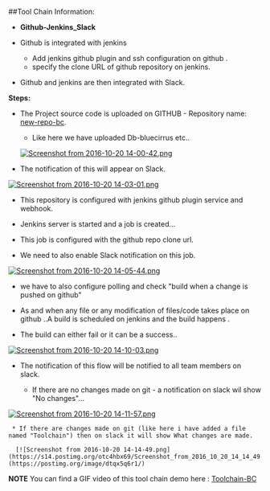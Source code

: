 ##Tool Chain Information:

* **Github-Jenkins_Slack**
 * Github is integrated with jenkins
    * Add jenkins github plugin and ssh configuration on github .
    * specify the clone URL of github repository on jenkins.
    
 * Github and jenkins are then integrated with Slack.
 
 **Steps:**
 
 * The Project source code is uploaded on GITHUB - Repository name: [new-repo-bc](https://github.com/FayeqaFaiz/new-repo-bc).
    * Like here we have uploaded Db-bluecirrus etc..
    
    [![Screenshot from 2016-10-20 14-00-42.png](https://s18.postimg.org/tl2d3mt3d/Screenshot_from_2016_10_20_14_00_42.png)](https://postimg.org/image/g45ekrirp/)
 
 * The notification of this will appear on Slack.
 
 [![Screenshot from 2016-10-20 14-03-01.png](https://s17.postimg.org/toz2wnfzz/Screenshot_from_2016_10_20_14_03_01.png)](https://postimg.org/image/709vx2ym3/)
 
 * This repository is configured with jenkins github plugin service and webhook.
 * Jenkins server is started and a job is created...
 * This job is configured with the github repo clone url.
 
 * We need to also enable Slack notification on this job.
 
  [![Screenshot from 2016-10-20 14-05-44.png](https://s10.postimg.org/ndnpu4h2x/Screenshot_from_2016_10_20_14_05_44.png)](https://postimg.org/image/rmsfwakc5/)
  
 * we have to also configure polling and check "build when a change is pushed on github"
 * As and when any file or any modification of files/code takes place on github ..A build is scheduled on jenkins and the build happens .
 
 * The build can either fail or it can be a success..
 
  [![Screenshot from 2016-10-20 14-10-03.png](https://s16.postimg.org/xstvxdzs5/Screenshot_from_2016_10_20_14_10_03.png)](https://postimg.org/image/fd9ezzlnl/)
  
 * The notification of this flow will be notified to all team members on slack.
 
      * If there are no changes made on git - a notification on slack wil show "No changes"...
      
  [![Screenshot from 2016-10-20 14-11-57.png](https://s9.postimg.org/7rbm8dh73/Screenshot_from_2016_10_20_14_11_57.png)](https://postimg.org/image/bnoy4d26j/)
  
     * If there are changes made on git (like here i have added a file named "Toolchain") then on slack it will show What changes are made.
      
      [![Screenshot from 2016-10-20 14-14-49.png](https://s14.postimg.org/otc4hbx69/Screenshot_from_2016_10_20_14_14_49.png)](https://postimg.org/image/dtqx5q6r1/)
      
      
**NOTE**
You can find a GIF video of this tool chain demo here : [Toolchain-BC]()
 
 
